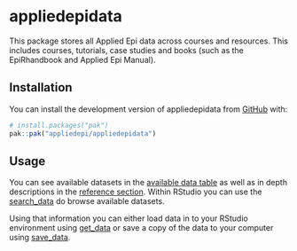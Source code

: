 
<!-- README.md is generated from README.Rmd. Please edit that file -->

# appliedepidata

<!-- badges: start -->
<!-- badges: end -->

This package stores all Applied Epi data across courses and resources.
This includes courses, tutorials, case studies and books (such as the
EpiRhandbook and Applied Epi Manual).

## Installation

You can install the development version of appliedepidata from
[GitHub](https://github.com/) with:

``` r
# install.packages("pak")
pak::pak("appliedepi/appliedepidata")
```

## Usage

You can see available datasets in the [available data
table](https://appliedepi.github.io/appliedepidata/articles/available-data.html)
as well as in depth descriptions in the [reference
section](https://appliedepi.github.io/appliedepidata/reference/index.html#data).
Within RStudio you can use the
[search_data](https://appliedepi.github.io/appliedepidata/reference/search_data.html)
do browse available datasets.

Using that information you can either load data in to your RStudio
environment using
[get_data](https://appliedepi.github.io/appliedepidata/reference/search_data.html)
or save a copy of the data to your computer using
[save_data](https://appliedepi.github.io/appliedepidata/reference/save_data.html).
